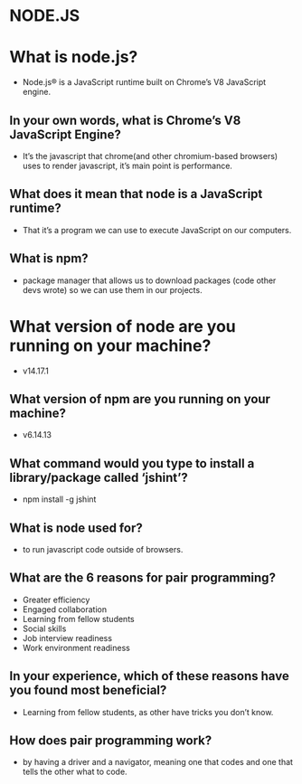 # NODE.JS
 

# What is node.js?
* Node.js® is a JavaScript runtime built on Chrome’s V8 JavaScript engine.

 

## In your own words, what is Chrome’s V8 JavaScript Engine?
* It’s the javascript that chrome(and other chromium-based browsers) uses to render javascript, it’s main point is performance.

 

## What does it mean that node is a JavaScript runtime?
* That it’s a program we can use to execute JavaScript on our computers.

 

## What is npm?
* package manager that allows us to download packages (code other devs wrote) so we can use them in our projects.

 

# What version of node are you running on your machine?
* v14.17.1

 

## What version of npm are you running on your machine?
* v6.14.13

## What command would you type to install a library/package called ‘jshint’?
* npm install -g jshint

 

## What is node used for?
* to run javascript code outside of browsers.

 

## What are the 6 reasons for pair programming?

* Greater efficiency
* Engaged collaboration
* Learning from fellow students
* Social skills
* Job interview readiness
* Work environment readiness
 

## In your experience, which of these reasons have you found most beneficial?
* Learning from fellow students, as other have tricks you don’t know.

 

## How does pair programming work?
* by having a driver and a navigator, meaning one that codes and one that tells the other what to code.

